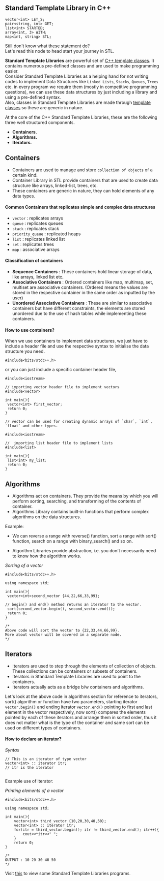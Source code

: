 ## Standard Template Library in C++

```
vector<int> LET_S;
pair<string, int> GET;
list<int> STARTED;
array<int, 3> WITH;
map<int, string> STL;
```
Still don't know what these statement do?<br>
Let's read this node to head start your journey in STL.

**Standard Template Libraries** are powerful set of [C++ template classes](https://abhishekchandra.hashnode.dev/templates-in-cpp). It contains numerous pre-defined classes and are used to make programming easier.<br>
Consider Standard Template Libraries as a helping hand for not writing codes to implement Data Structures like `Linked Lists`, `Stacks`, `Queues`,  `Trees` etc.  in every program we require them (mostly in competitive programming questions), we can use these data structures by just including a library and using a pre-defined syntax.<br>
Also, classes in Standard Template Libraries are made through [template classes](https://abhishekchandra.hashnode.dev/templates-in-cpp) so these are generic in nature.


At the core of the C++ Standard Template Libraries, these are the following three well structured components.
 - **Containers.**
 - **Algorithms.**
 - **Iterators.**

## Containers 
 - Containers are used to manage and store `collection of objects` of a certain kind.
 - Container Library in STL provide containers that are used to create data structure like arrays, linked-list, trees, etc.
 - These containers are generic in nature, they can hold elements of any data types.

#### Common Containers that replicates simple and complex data structures
   - `vector` : replicates arrays
   - `queue` : replicates queues
   - `stack` : replicates stack
   - `priority_queue` : replicated heaps
   - `list` : replicates linked list
   - `set` : replicates trees
   - `map` : associative arrays

#### Classification of containers
 - **Sequence Containers** : These containers hold linear storage of data, like arrays, linked list etc.
 - **Associative Containers** : Ordered containers like map, multimap, set, multiset are associative containers. (Ordered means the values are stored in the respective container in the same order as inputted by the user)
 - **Unordered Associative Containers** : These are similar to associative containers but have different constraints, the elements are stored unordered due to the use of hash tables while implementing these containers.

#### How to use containers?
When we use containers to implement data structures, we just have to include a header file and use the respective syntax to initialise the data structure you need.
```
#include<bits/stdc++.h>
```
or you can just include a specific container header file,

```
#include<iostream>

// importing vector header file to implement vectors
#include<vector>

int main(){
 vector<int> first_vector;
 return 0;
}

// vector can be used for creating dynamic arrays of `char`, `int`, `float` and other types.

```

```
#include<iostream>

//  importing list header file to implement lists
#include<list>

int main(){
 list<int> my_list;
 return 0;
}

```


## Algorithms
 - Algorithms act on containers. They provide the means by which you will perform sorting, searching, and transforming of the contents of container.
 - Algorithms Library contains built-in functions that perform complex algorithms on the data structures. 

Example: 
 - We can reverse a range with reverse() function, sort a range with sort() function, search on a range with binary_search() and so on.

 - Algorithm Libraries provide abstraction, i.e. you don't necessarily need to know how the algorithm works.

*Sorting of a vector*
```
#include<bits/stdc++.h>

using namespace std;

int main(){
 vector<int>second_vector {44,22,66,33,99};

// begin() and end() method returns an iterator to the vector.
 sort(second_vector.begin(), second_vector.end());
 return 0;
}

/* 
Above code will sort the vector to {22,33,44,66,99}.
More about vector will be covered in a separate node.
*/
```

## Iterators
 - Iterators are used to step through the elements of collection of objects. These collections can be containers or subsets of containers.
 - Iterators in Standard Template Libraries are used to point to the containers.
 - Iterators actually acts as a bridge b/w containers and algorithms.

Let's look at the above code in algorithms section for reference to iterators, <br>
sort() algorithm or function have two parameters, starting iterator `vector.begin()` and ending iterator `vector.end()` pointing to first and last element in the vector respectively, now sort() compares the elements pointed by each of these iterators and arrange them in sorted order, thus it does not matter what is the type of the container and same sort can be used on different types of containers.

#### How to declare an iterator?
*Syntax*
```
// This is an iterator of type vector
vector<int> :: iterator itr; 
// itr is the iterator
 
```
Example use of iterator:

*Printing elements of a vector*
```
#include<bits/stdc++.h>

using namespace std;

int main(){
    vector<int> third_vector {10,20,30,40,50};
    vector<int> :: iterator itr;
    for(itr = third_vector.begin(); itr != third_vector.end(); itr++){
        cout<<*itr<<" ";
    }
    return 0;
}

/*
OUTPUT : 10 20 30 40 50 
*/
```

Visit [this](https://github.com/abhishekchandra2522k/CPPrograms/tree/master/Standard%20Template%20Library%20) to view some Standard Template Libraries programs.
